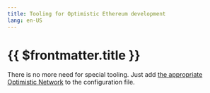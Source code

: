 ```yaml
---
title: Tooling for Optimistic Ethereum development
lang: en-US
---
```


# {{ $frontmatter.title }}



There is no more need for special tooling. Just add 
[the appropriate Optimistic Network](../../infra/networks.md) to the
configuration file.
